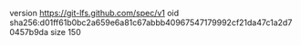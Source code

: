 version https://git-lfs.github.com/spec/v1
oid sha256:d01ff61b0bc2a659e6a81c67abbb40967547179992cf21da47c1a2d70457b9da
size 150
